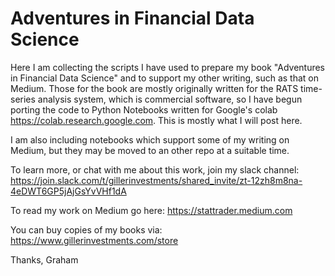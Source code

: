 # Adventures in Financial Data Science
Here I am collecting the scripts I have used to prepare my book "Adventures in Financial Data Science" and to support my other writing, such as that on Medium. Those for the book are mostly originally written for the RATS time-series analysis system, which is commercial software, so I have begun porting the code to Python Notebooks written for Google's colab https://colab.research.google.com. This is mostly what I will post here.

I am also including notebooks which support some of my writing on Medium, but they may be moved to an other repo at a suitable time.

To learn more, or chat with me about this work, join my slack channel: https://join.slack.com/t/gillerinvestments/shared_invite/zt-12zh8m8na-4eDWT6GP5jAjGsYvVHf1dA

To read my work on Medium go here: https://stattrader.medium.com

You can buy copies of my books via: https://www.gillerinvestments.com/store

Thanks,
Graham
